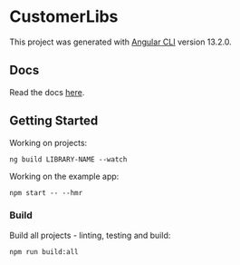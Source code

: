 # CustomerLibs

This project was generated with [Angular CLI](https://github.com/angular/angular-cli) version 13.2.0.

## Docs

Read the docs [here](https://customer-libs-docs.surge.sh/).

## Getting Started

Working on projects:

```
ng build LIBRARY-NAME --watch
```

Working on the example app:

```
npm start -- --hmr
```

### Build

Build all projects - linting, testing and build:

```
npm run build:all
```
